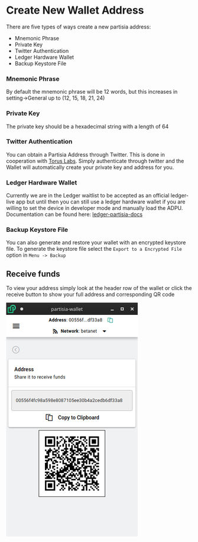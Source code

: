 # Create New Wallet Address

There are five types of ways create a new partisia address:
* Mnemonic Phrase
* Private Key
* Twitter Authentication
* Ledger Hardware Wallet
* Backup Keystore File

### Mnemonic Phrase
By default the mnemonic phrase will be 12 words, but this increases in setting->General up to (12, 15, 18, 21, 24)

### Private Key
The private key should be a hexadecimal string with a length of 64

### Twitter Authentication
You can obtain a Partisia Address through Twitter.  This is done in cooperation with [Torus Labs](https://tor.us/).
Simply authenticate through twitter and the Wallet will automatically create your private key and address for you.

### Ledger Hardware Wallet
Currently we are in the Ledger waitlist to be accepted as an official ledger-live app but until then you can still use a ledger hardware wallet if you are willing to set the device in developer mode and manually load the ADPU.  Documentation can be found here: [ledger-partisia-docs](https://partisiablockchainapplications.github.io/ledger-partisia-docs/)

### Backup Keystore File
You can also generate and restore your wallet with an encrypted keystore file. To generate the keystore file select the `Export to a Encrypted File` option in `Menu -> Backup`

## Receive funds
To view your address simply look at the header row of the wallet or click the receive button to show your full address and corresponding QR code

![Reset Password](assets/wallet_receive.png)
